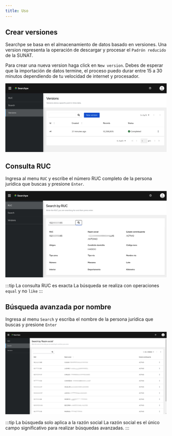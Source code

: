 ```yaml
---
title: Uso
---
```


## Crear versiones

Searchpe se basa en el almacenamiento de datos basado en versiones. Una version representa la operación de descargar y procesar el `Padrón reducido` de la SUNAT.

Para crear una nueva version haga click en `New version`. Debes de esperar que la importación de datos termine, el proceso puedo durar entre 15 a 30 minutos dependiendo de tu velocidad de internet y procesador.

![img](../../static/img/searchpe/new-version.png "Seachpe new version")

## Consulta RUC

Ingresa al menu `RUC` y escribe el número RUC completo de la persona jurídica que buscas y presione `Enter`.

![img](../../static/img/searchpe/consulta-ruc.png "Seachpe consulta RUC")

:::tip La consulta RUC es exacta
La búsqueda se realiza con operaciones `equal` y no `like`
:::

## Búsqueda avanzada por nombre

Ingresa al menu `Search` y escriba el nombre de la persona jurídica que buscas y presione `Enter`

![img](../../static/img/searchpe/search.png "Seachpe search")

:::tip La búsqueda solo aplica a la razón social
La razón social es el único campo significativo para realizar búsquedas avanzadas.
:::

